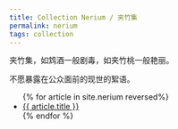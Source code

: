```yaml
---
title: Collection Nerium / 夹竹集
permalink: nerium
tags: collection
---
```


夹竹集，如鸩酒一般剧毒，如夹竹桃一般艳丽。

不愿暴露在公众面前的现世的絮语。

<ul>
{% for article in site.nerium reversed%}
<li>
<a href="./{{article.url}}">
    {{ article.title }}
</a>
</li>
{% endfor %}
</ul>